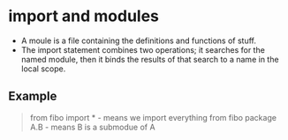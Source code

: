 # import and modules 
- A moule is a file containing the definitions and functions of stuff.
- The import statement combines two operations; it searches for the named module, then it binds the results of that search to a name in the local scope.

## Example
> from fibo import * - means we import everything from fibo
> package A.B - means B is a submodue of A
